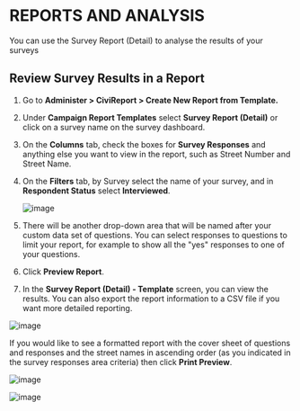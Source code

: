 # REPORTS AND ANALYSIS

You can use the Survey Report (Detail) to analyse the results of your
surveys

## Review Survey Results in a Report

1.  Go to **Administer > CiviReport > Create New Report from
    Template.**
2.  Under **Campaign Report Templates** select **Survey Report
    (Detail)** or click on a survey name on the survey dashboard. 
3.  On the **Columns** tab, check the boxes for **Survey Responses** and
    anything else you want to view in the report, such as Street Number
    and Street Name.
4.  On the **Filters** tab, by Survey select the name of your survey, and
    in **Respondent Status** select **Interviewed**.

    ![image](img/survey_set_filters.png)

5.  There will be another drop-down area that will be named after your
    custom data set of questions. You can select responses to questions
    to limit your report, for example to show all the "yes" responses to
    one of your questions.
6.  Click **Preview Report**.
7.  In the **Survey Report (Detail) - Template** screen, you can view
    the results. You can also export the report information to a CSV
    file if you want more detailed reporting.

![image](img/survey_report_detail.png)

If you would like to see a formatted report with the cover sheet of
questions and responses and the street names in ascending order (as you
indicated in the survey responses area criteria) then click **Print
Preview**.

![image](img/survey_report_cover.png)

![image](img/survey_report_p2.png)

